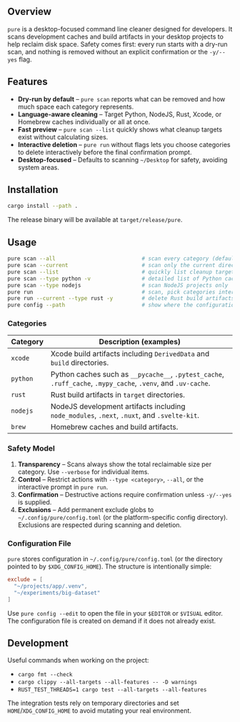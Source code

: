 ## Overview

`pure` is a desktop-focused command line cleaner designed for developers. It scans development
caches and build artifacts in your desktop projects to help reclaim disk space. Safety comes
first: every run starts with a dry-run scan, and nothing is removed without an explicit
confirmation or the `-y/--yes` flag.

## Features

- **Dry-run by default** – `pure scan` reports what can be removed and how much space each
  category represents.
- **Language-aware cleaning** – Target Python, NodeJS, Rust, Xcode, or Homebrew caches
  individually or all at once.
- **Fast preview** – `pure scan --list` quickly shows what cleanup targets exist without
  calculating sizes.
- **Interactive deletion** – `pure run` without flags lets you choose categories to delete
  interactively before the final confirmation prompt.
- **Desktop-focused** – Defaults to scanning `~/Desktop` for safety, avoiding system areas.

## Installation

```bash
cargo install --path .
```

The release binary will be available at `target/release/pure`.

## Usage

```bash
pure scan --all                           # scan every category (defaults to ~/Desktop)
pure scan --current                       # scan only the current directory instead of ~/Desktop
pure scan --list                          # quickly list cleanup targets without calculating sizes
pure scan --type python -v                # detailed list of Python caches
pure scan --type nodejs                   # scan NodeJS projects only
pure run                                  # scan, pick categories interactively, then confirm before deleting
pure run --current --type rust -y         # delete Rust build artifacts in current directory without prompting
pure config --path                        # show where the configuration file is stored
```

### Categories

| Category  | Description (examples) |
|-----------|------------------------|
| `xcode`   | Xcode build artifacts including `DerivedData` and `build` directories. |
| `python`  | Python caches such as `__pycache__`, `.pytest_cache`, `.ruff_cache`, `.mypy_cache`, `.venv`, and `.uv-cache`. |
| `rust`    | Rust build artifacts in `target` directories. |
| `nodejs`  | NodeJS development artifacts including `node_modules`, `.next`, `.nuxt`, and `.svelte-kit`. |
| `brew`    | Homebrew caches and build artifacts. |

### Safety Model

1. **Transparency** – Scans always show the total reclaimable size per category. Use
   `--verbose` for individual items.
2. **Control** – Restrict actions with `--type <category>`, `--all`, or the interactive
   prompt in `pure run`.
3. **Confirmation** – Destructive actions require confirmation unless `-y/--yes` is supplied.
4. **Exclusions** – Add permanent exclude globs to `~/.config/pure/config.toml` (or the
   platform-specific config directory). Exclusions are respected during scanning and deletion.

### Configuration File

`pure` stores configuration in `~/.config/pure/config.toml` (or the directory pointed to by
`$XDG_CONFIG_HOME`). The structure is intentionally simple:

```toml
exclude = [
  "~/projects/app/.venv",
  "~/experiments/big-dataset"
]
```

Use `pure config --edit` to open the file in your `$EDITOR` or `$VISUAL` editor. The configuration
file is created on demand if it does not already exist.

## Development

Useful commands when working on the project:

- `cargo fmt --check`
- `cargo clippy --all-targets --all-features -- -D warnings`
- `RUST_TEST_THREADS=1 cargo test --all-targets --all-features`

The integration tests rely on temporary directories and set `HOME`/`XDG_CONFIG_HOME` to avoid
mutating your real environment.

